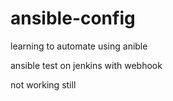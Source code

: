# ansible-config
learning to automate using anible



ansible test on jenkins with webhook

not working still
